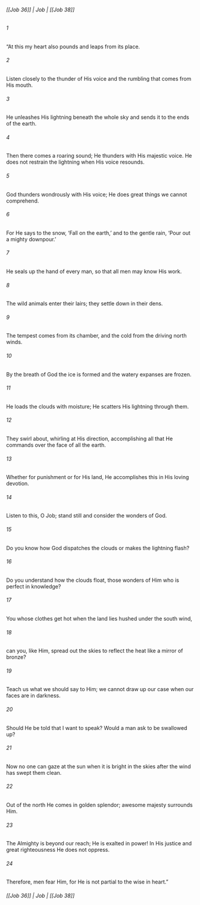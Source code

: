 ###### [[Job 36]] | Job | [[Job 38]]

###### 1
“At this my heart also pounds and leaps from its place.
###### 2
Listen closely to the thunder of His voice and the rumbling that comes from His mouth.
###### 3
He unleashes His lightning beneath the whole sky and sends it to the ends of the earth.
###### 4
Then there comes a roaring sound; He thunders with His majestic voice. He does not restrain the lightning when His voice resounds.
###### 5
God thunders wondrously with His voice; He does great things we cannot comprehend.
###### 6
For He says to the snow, ‘Fall on the earth,’ and to the gentle rain, ‘Pour out a mighty downpour.’
###### 7
He seals up the hand of every man, so that all men may know His work.
###### 8
The wild animals enter their lairs; they settle down in their dens.
###### 9
The tempest comes from its chamber, and the cold from the driving north winds.
###### 10
By the breath of God the ice is formed and the watery expanses are frozen.
###### 11
He loads the clouds with moisture; He scatters His lightning through them.
###### 12
They swirl about, whirling at His direction, accomplishing all that He commands over the face of all the earth.
###### 13
Whether for punishment or for His land, He accomplishes this in His loving devotion.
###### 14
Listen to this, O Job; stand still and consider the wonders of God.
###### 15
Do you know how God dispatches the clouds or makes the lightning flash?
###### 16
Do you understand how the clouds float, those wonders of Him who is perfect in knowledge?
###### 17
You whose clothes get hot when the land lies hushed under the south wind,
###### 18
can you, like Him, spread out the skies to reflect the heat like a mirror of bronze?
###### 19
Teach us what we should say to Him; we cannot draw up our case when our faces are in darkness.
###### 20
Should He be told that I want to speak? Would a man ask to be swallowed up?
###### 21
Now no one can gaze at the sun when it is bright in the skies after the wind has swept them clean.
###### 22
Out of the north He comes in golden splendor; awesome majesty surrounds Him.
###### 23
The Almighty is beyond our reach; He is exalted in power! In His justice and great righteousness He does not oppress.
###### 24
Therefore, men fear Him, for He is not partial to the wise in heart.”

###### [[Job 36]] | Job | [[Job 38]]
